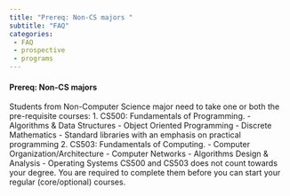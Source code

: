 ```yaml
---
title: "Prereq: Non-CS majors "
subtitle: "FAQ"
categories:
 - FAQ
 - prospective
 - programs
---
```

<h4>Prereq: Non-CS majors</h4> 
Students from Non-Computer Science major need to take one or both the pre-requisite courses:
1. CS500: Fundamentals of Programming.
- Algorithms & Data Structures
- Object Oriented Programming
- Discrete Mathematics
- Standard libraries with an emphasis on practical programming
2. CS503: Fundamentals of Computing.
- Computer Organization/Architecture
- Computer Networks
- Algorithms Design & Analysis
- Operating Systems
CS500 and CS503 does not count towards your degree. You are required to complete them before you can start your regular (core/optional) courses.
